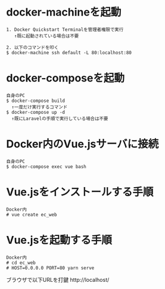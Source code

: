 # docker-machineを起動
```
1. Docker Quickstart Terminalを管理者権限で実行
   ↑既に起動されている場合は不要

2. 以下のコマンドを叩く
$ docker-machine ssh default -L 80:localhost:80
```

# docker-composeを起動
```
自身のPC
$ docker-compose build
  ↑一度だけ実行するコマンド
$ docker-compose up -d
  ↑既にLaravelの手順で実行している場合は不要
```

# Docker内のVue.jsサーバに接続
```
自身のPC
$ docker-compose exec vue bash
```

# Vue.jsをインストールする手順
```
Docker内
# vue create ec_web
```

# Vue.jsを起動する手順
```
Docker内
# cd ec_web
# HOST=0.0.0.0 PORT=80 yarn serve
```

ブラウザで以下URLを打鍵
http://localhost/
